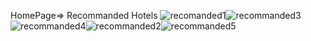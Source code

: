 HomePage=> Recommanded Hotels ![recomanded1](https://github.com/user-attachments/assets/1dc215b2-1bf3-42cf-a154-21e428027a25)![recommanded3](https://github.com/user-attachments/assets/4d319b65-cea2-4faf-9ebb-0274c41cba56)![recommanded4](https://github.com/user-attachments/assets/15277cfa-7f1a-4225-a964-7ac67a3bcc9d)![recommanded2](https://github.com/user-attachments/assets/a9978b8a-8617-4995-95b9-67015867ab1b)![recommanded5](https://github.com/user-attachments/assets/779d6261-b62a-492d-9399-42a889498db9)
